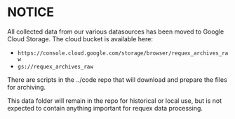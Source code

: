 # NOTICE

All collected data from our various datasources has been moved to Google Cloud Storage. The cloud bucket is available here:

- `https://console.cloud.google.com/storage/browser/requex_archives_raw`
- `gs://requex_archives_raw`

There are scripts in the ../code repo that will download and prepare the files for archiving.

This data folder will remain in the repo for historical or local use, but is not expected to contain anything important for requex data processing.
